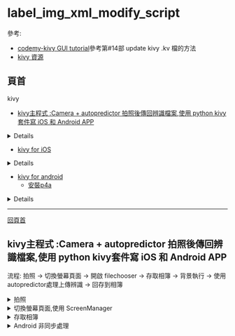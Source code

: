 # label_img_xml_modify_script


參考: 
- [codemy-kivy GUI tutorial](https://www.youtube.com/playlist?list=PLCC34OHNcOtpz7PJQ7Tv7hqFBP_xDDjqg)參考第#14部 update kivy .kv 檔的方法
- [kivy 資源](:/af0765d50f0e48859d9d6877f6333358)

## 頁首
kivy
- [kivy主程式 :Camera + autopredictor 拍照後傳回辨識檔案,使用 python kivy套件寫 iOS 和 Android APP](#kivy主程式)
<details>

	- 拍照
	- 切換螢幕頁面,使用 ScreenManager
	- 存取相簿
	- 非同步處理
	- filechooser 檔案總管
</details>

- [kivy for iOS](#iOS)
<details>

	- 安裝xcode
	- 申請 Apple developer ID
	- Build iOS App

		- (沒再發生可忽略)地雷1-1.使用 toolchain build kivy error
		- 重要! 地雷1-2.build `toolchain build python3 kivy` 仍然出現錯誤
	- Xcode Build 設定
		- 使用 script 協助找出之前可重複使用的bundle id
		- xcode 編譯出錯:　Command 		PhaseScriptExecution failed with a nonzero exit code
		- 地雷2. xcode Build 時發生 Command 		- 		- PhaseScriptExecution failed with a nonzero exit code
		- xcode Build 地雷3. unable to install app,could not write to the device
		- 重要! xcode Build 地雷4. ModuleNotFoundError==>toolchain pip install module名稱
		- xcode build 地雷 '.../dist/include/common/sdl2/SDL_main.h' file not found
		- xcode build 地雷 Running main.py:(null)
		- iOS 的背景執行(multiprocess)問題 AttributeError: module 'subprocess' has no attribute 'Popen'
</details>

- [kivy for android](#Android)
	- [安裝p4a](https://hackmd.io/@cssmiley/HkG29iGc3)
<details>

- kivy 在不同的頁面資料溝通
- 地雷: ModuleNotFoundError: No module named 'android'
- 地雷：存取檔案時出現錯誤exposed beyond app through ClipData.Item.getUri
- 地雷: 執行apk閃退出現錯誤
- (Android推薦使用)  [python for android](#p4a)
- kivy 移除開頭黑畫面,減少讀取時間
</details>


---
[回頁首](#頁首)
<h2 id="kivy主程式">kivy主程式 :Camera + autopredictor 拍照後傳回辨識檔案,使用 python kivy套件寫 iOS 和 Android APP</h2>

流程:
拍照 -> 切換螢幕頁面 -> 開啟 filechooser -> 存取相簿 -> 背景執行 -> 使用 autopredictor處理上傳辨識 -> 回存到相簿

<details> <summary>拍照</summary>

[Gallery of Examples » Camera Example¶](https://kivy.org/doc/stable/examples/gen__camera__main__py.html)
可參考官方的呼叫 Camera 範例:
```
File camera/main.py¶

'''
Camera Example
==============

This example demonstrates a simple use of the camera. It shows a window with
a buttoned labelled 'play' to turn the camera on and off. Note that
not finding a camera, perhaps because gstreamer is not installed, will
throw an exception during the kv language processing.

'''

# Uncomment these lines to see all the messages
# from kivy.logger import Logger
# import logging
# Logger.setLevel(logging.TRACE)

from kivy.app import App
from kivy.lang import Builder
from kivy.uix.boxlayout import BoxLayout
import time
Builder.load_string('''
<CameraClick>:
    orientation: 'vertical'
    Camera:
        id: camera
        resolution: (640, 480)
        play: False
    ToggleButton:
        text: 'Play'
        on_press: camera.play = not camera.play
        size_hint_y: None
        height: '48dp'
    Button:
        text: 'Capture'
        size_hint_y: None
        height: '48dp'
        on_press: root.capture()
''')


class CameraClick(BoxLayout):
    def capture(self):
        '''
        Function to capture the images and give them the names
        according to their captured time and date.
        '''
        camera = self.ids['camera']
        timestr = time.strftime("%Y%m%d_%H%M%S")
        camera.export_to_png("IMG_{}.png".format(timestr))
        print("Captured")


class TestCamera(App):

    def build(self):
        return CameraClick()


TestCamera().run()
```

其中儲存影像的code => camera.export_to_png( )需要修改成 camera.texture.save( )
[Modify way of saving images in the example with camera](https://github.com/kivy/kivy/issues/7872)
```
因為 camera.export_to_png( ) 會造成 camera 捕捉的 image 被縮放到跟 widget 一樣的 size, 改成 camera.texture.save( ) 則會直接儲存從 camera捕捉到的版本
```
---

</details>


<details> <summary>切換螢幕頁面,使用 ScreenManager</summary>

[Kivy Tutorial #9 - Navigation Between Multiple Screens](https://www.youtube.com/watch?v=xaYn4XdieCs&list=PLzMcBGfZo4-kSJVMyYeOQ8CXJ3z1k7gHn&index=9)

基本例子:
- main.py
```
from kivy.uix.screenmanager import ScreenManager, Screen

kv = Builder.load_file("main.kv")

class MainWindow(Screen):
	pass

class SecondWindow(Screen):
	pass

class WindowManager(ScreenManager):
	pass
```
- main.kv
```
WindowManager:
	MainWindow:
	SecondWindow:
<MainWindow>
	name: "main"
	
	Button:
		text: "submit"
		on_release: 
			app.root.current ="second"
			root.manager.transition.direction ="left"
<SecondWindow>
	name: "second"
	Button:
		text: "Go Back"
		on_release: 
			app.root.current ="main"
			root.manager.transition.direction ="right"
```

存取不同螢幕頁面class的元件
[Kivy: How To Access Widgets From Another Class or Another Screen](https://www.youtube.com/watch?v=DSMzCsnocn0)

基本例子:
- main.py
```
from kivy.uix.screenmanager import ScreenManager, Screen
self.manager.get_screen("second").ids.filechooser.rootpath
```
-main.kv
```
<SecondWindow>:
    name: "second"

    FileChooserIconView
        id: filechooser
        rootpath:""
```
---

</details>

<details> <summary>存取相簿 </summary>

參考網址:
[Image Viewer With FileChooserIconView and FileChooserListView - Python Kivy GUI Tutorial #23](https://www.youtube.com/watch?v=YlRd4rw_vBw&list=PLCC34OHNcOtpz7PJQ7Tv7hqFBP_xDDjqg&index=23)

[Android Storage Access Framework in Python kivy](https://stackoverflow.com/questions/67129296/storage-access-framework-in-python)

---推薦使用---
 [Access android storage path, Request Storage Permission, and compile APK using Pyjnius and Buildozer](https://www.youtube.com/watch?v=bYaIFQdpEsI)
基本例子.
- p4a (python for android) 下參數
```
--permission android.permission.WRITE_EXTERNAL_STORAGE \
--permission android.permission.READ_EXTERNAL_STORAGE \
--permission android.permission.CAMERA \
``` 
- main.py
```
from jnius import autoclass
Environment = autoclass("android.os.Environment")
path = Environment.getExternalStorageDirectory().getAbsolutePath()
```

(?) 測試不需要這一段要求permission(在p4a要求即可) 
- main.py
```
from android.permission import requesr_permission,Permission
class Main(MDApp):
	def on_start(self):
		request_permission([Permission.READ_EXTERNAL_STORAGE,Permission.WRITE_EXTERNAL_STORAGE])
```

用 Environment.getExternalStorageDirectory( ) 取代 Environment.getExternalStorageDirectory( )
[Environment.getExternalStorageDirectory() is deprecated过时的替代方案](https://blog.csdn.net/shving/article/details/101057082)
```
getExternalStoragePublicDirectory(Environment.DIRECTORY_PICTURES)
```

[（一看就懂）Environment.getExternalStorageDirectory() is deprecated](https://blog.51cto.com/u_15657752/5335022)
```
Environment.getExternalStorageDirectory()获取根路径的方式不友好，比如app删除，app对应的图片不删除，保存路径是sd卡根路径

 替代方案

getExternalFilesDir(Environment.DIRECTORY_PICTURES) 注意：前面没有Environment，app删除对应的图片相应删除，保护隐私，保存路径是
/storage/emulated/0/Android/data/com.wintec.huashang/files/Pictures

etExternalFilesDir(null)则为：/storage/emulated/0/Android/data/com.wintec.huashang/files
 实测在android7.1.2的系统上String sdPath = Environment.getExternalStorageDirectory().getAbsolutePath()+"/a/" ;这种方法已经无法创建文件路径

```

---

</details>

<details> <summary> Android 非同步處理 </summary>

[Android限定]
非同步處理:
(暫時用連結,確定解決非同步之後整個搬過來)
[python 非同步處理](:/d9132338c6f84e719b3f42caf4626ea4)
參考網址: [Creating an Android Background Service in Kivy Application](https://www.youtube.com/watch?v=f57ItZCtliM&t=329s)
 [python for android 的 背景運行service](https://python-for-android.readthedocs.io/en/latest/services/)
重要,main application 和 background service溝通:
- [Building a background application on android with Kivy.](https://blog.kivy.org/2014/01/building-a-background-application-on-android-with-kivy/)
- [Android for Python Users-Android service](https://github.com/Android-for-Python/Android-for-Python-Users#android-service)

基本例子.
- p4a 下參數
```
--service=Camerapredictor:myservice.py 
```
- main.py
```
@staticmethod
	def start_service():
		service = autoclass("org.test.myapp.ServiceMyapp")
		mActivity = autoclass("org.kivy.android.PythonActivity").mActivity
		service.start(mActivity, "")
		return service

# 必須要在 on_start() 啟動service才能有效運行(相當於android java code 的 on_create)
def on_start(self):
	from kivy import platform
	if platform == "android":
		self.start_service()
```
- myservice.py
```
from jnius import autoclass

PythonService = autoclass("org.kivy.android.PythonService")
PythonService.mService.setAutoRestartService(True)

while True:
print("service running...")
#do spmething
```
---
非同步溝通

- 非同步在activity 和 service 傳送訊息:
(版本過舊已淘汰,但可參考方法)[Building a background application on android with Kivy](https://blog.kivy.org/2014/01/building-a-background-application-on-android-with-kivy/)
```
kivy android背景執行時可以用service執行,但是啟動以後要讓androdi Activity 和 service 溝通
,在 android 會使用 Broadcast 來做到,但是要用kivy pyjunius 做到不容易.
另一個方法是用 network 來做,在 Service 假server,在Activity 當 client 端,利用 twisted 溝通,但這麼做殺雞用牛刀,而且把 Twisted 包進來太肥大

比較好的方法是用osc
OSC is a simple connectionless network protocol, that allow you to pack messages, and send them to an ip/port/api URI, turns out we don’t need anything more, and a connectionless protocol avoid us dealing with disconnections (like the UI being closed, or the service not being started yet) that could give us some headaches

(目前可以使用)[oscpy](https://github.com/kivy/oscpy)
A modern implementation of OSC for python2/3.
過程須把 str 轉換成 binary 做傳送[How to convert 'binary string' to normal string in Python3](https://stackoverflow.com/questions/17615414/how-to-convert-binary-string-to-normal-string-in-python3)
What is OSC.

OpenSoundControl is an UDP based network protocol, that is designed for fast dispatching of time-sensitive messages, as the name suggests, it was designed as a replacement for MIDI, but applies well to other situations. The protocol is simple to use, OSC addresses look like http URLs, and accept various basic types, such as string, float, int, etc. You can think of it basically as an http POST, with less overhead.

You can learn more about OSC on OpenSoundControl.org

基本例子.
Server 端
```
from oscpy.server import OSCThreadServer
from time import sleep

osc = OSCThreadServer()
sock = osc.listen(address='0.0.0.0', port=8000, default=True)

@osc.address(b'/address')
def callback(*values):
    print("got values: {}".format(values))

sleep(1000)
osc.stop()
```
Client 端
```
from oscpy.client import OSCClient

address = "127.0.0.1"
port = 8000

osc = OSCClient(address, port)
# send_message 傳binary, str 需轉成 binary 傳送
_str = "Hello World!"
binary = _str.encode('utf-8')
for i in range(10):
    osc.send_message(b'/address', binary)
```
---

</details>

<details> <summary>ios非同步處理 </summary>

[iOS限定]

---

非同步在activity 和 service 傳送訊息

</details>

<details> <summary>filechooser 檔案總管 </summary>

FileChooser
[Image Viewer With FileChooserIconView and FileChooserListView - Python Kivy GUI Tutorial #23](https://www.youtube.com/watch?v=YlRd4rw_vBw)
基本例子.
- main.py
```
Builder.load_file("main.kv")
class MyLayout(Widget):
	def selected(self, filename):
		try:
			self.ids.my_image.source = filename[0]
			print(filename[0])
		except:
			pass
```
- main.kv
```
<MyLayout>
	id: my_widget
	BoxLayout:
		orientation: "vertical"
		size: root.width, root.height
		Image:
			id: my_image
			source: ""

		FileChooserIconView:
			id: filechooser
			on_selection: my_widget.selected(filechooser.selection)
```
---

</details>

---
[回頁首](#頁首)
<h2 id="iOS">kivy for iOS</h2>
 
- 安裝xcode
- 申請 Apple developer ID 
- Build iOS App
- Xcode Build 設定

### 安裝xcode
[Xcode 管理學——下載 Xcode-13,波肥](https://weakself.dev/episodes/85)
[如何管理 Xcode 版本才不會害到自己跟團隊](https://13h.tw/2019/11/01/manage-xcode-versions.html)
延伸學習: [How to Write iOS Apps Without Xcode
Did you know you have iOS IDE options?](https://betterprogramming.pub/writing-ios-apps-without-xcode-89450d0de21a)
### 申請 Apple Developer ID
[申請 Apple Developer ID](https://www.actualidadiphone.com/zh-TW/como-crear-una-cuenta-de-desarrollador-de-apple-para-usarla-en-xcode/)

### Build iOS App
[Programming Guide » Create a package for iOS¶](https://kivy.org/doc/stable/guide/packaging-ios.html)

#### Prerequisites
```
$ brew install autoconf automake libtool pkg-config
$ brew link libtool
$ pip install Cython==0.29.28
```
#### Compile the distribution
```
$ pip install kivy-ios
$ toolchain build kivy
```

<details> <summary>(沒再發生可忽略)地雷1-1.使用 toolchain build kivy error</summary>

### 地雷1-1.使用 toolchain build kivy error

```
[DEBUG   ] New State: hostopenssl.build.x86_64 at 2023-01-15 14:02:27.948985
[INFO    ] Install include files for hostopenssl
[INFO    ] Install_include hostopenssl
[DEBUG   ] New State: hostopenssl.install_include at 2023-01-15 14:02:27.951146
[INFO    ] Install frameworks for hostopenssl
[INFO    ] Install_frameworks hostopenssl
[DEBUG   ] New State: hostopenssl.install_frameworks at 2023-01-15 14:02:27.954295
[INFO    ] Install sources for hostopenssl
[INFO    ] Install_sources hostopenssl
[DEBUG   ] New State: hostopenssl.install_sources at 2023-01-15 14:02:27.956386
[INFO    ] Install python deps for hostopenssl
[INFO    ] Install_python_deps hostopenssl
[DEBUG   ] New State: hostopenssl.install_python_deps at 2023-01-15 14:02:27.958271
[INFO    ] Install hostopenssl
[DEBUG   ] New State: hostopenssl.build_all at 2023-01-15 14:02:28.211970
[INFO    ] Download libffi
[INFO    ] Downloading https://github.com/libffi/libffi/releases/download/v3.4.2/libffi-3.4.2.tar.gz
Traceback (most recent call last):
  File "/Users/2020mac01/Documents/測量與空間資訊_project/xml_parser練習/kivy_測試/.venv/bin/toolchain", line 8, in <module>
    sys.exit(main())
  File "/Users/2020mac01/Documents/測量與空間資訊_project/xml_parser練習/kivy_測試/.venv/lib/python3.9/site-packages/kivy_ios/toolchain.py", line 1555, in main
    ToolchainCL()
  File "/Users/2020mac01/Documents/測量與空間資訊_project/xml_parser練習/kivy_測試/.venv/lib/python3.9/site-packages/kivy_ios/toolchain.py", line 1299, in __init__
    getattr(self, args.command)()
  File "/Users/2020mac01/Documents/測量與空間資訊_project/xml_parser練習/kivy_測試/.venv/lib/python3.9/site-packages/kivy_ios/toolchain.py", line 1368, in build
    build_recipes(args.recipe, ctx)
  File "/Users/2020mac01/Documents/測量與空間資訊_project/xml_parser練習/kivy_測試/.venv/lib/python3.9/site-packages/kivy_ios/toolchain.py", line 1142, in build_recipes
    recipe.execute()
  File "/Users/2020mac01/Documents/測量與空間資訊_project/xml_parser練習/kivy_測試/.venv/lib/python3.9/site-packages/kivy_ios/toolchain.py", line 701, in execute
    self.download()
  File "/Users/2020mac01/Documents/測量與空間資訊_project/xml_parser練習/kivy_測試/.venv/lib/python3.9/site-packages/kivy_ios/toolchain.py", line 74, in _cache_execution
    f(self, *args, **kwargs)
  File "/Users/2020mac01/Documents/測量與空間資訊_project/xml_parser練習/kivy_測試/.venv/lib/python3.9/site-packages/kivy_ios/toolchain.py", line 737, in download
    self.download_file(self.url.format(version=self.version), fn)
  File "/Users/2020mac01/Documents/測量與空間資訊_project/xml_parser練習/kivy_測試/.venv/lib/python3.9/site-packages/kivy_ios/toolchain.py", line 477, in download_file
    urlretrieve(url, filename, report_hook)
  File "/Users/2020mac01/.pyenv/versions/3.9.5/lib/python3.9/urllib/request.py", line 1847, in retrieve
    block = fp.read(bs)
  File "/Users/2020mac01/.pyenv/versions/3.9.5/lib/python3.9/tempfile.py", line 474, in func_wrapper
    return func(*args, **kwargs)
ValueError: read of closed file
```

### 解決:
[error when I run toolchain build kiva python3 #629](https://github.com/kivy/kivy-ios/issues/629)
```
> toolchain distclean

> pip install https://github.com/kivy/kivy-ios/archive/refs/heads/master.zip
```

---

</details>

<details> <summary>重要! 地雷1-2.build `toolchain build python3 kivy`
仍然出現錯誤</summary>

### 地雷1-2.使用上面的 `pip install https://github.com/kivy/kivy-ios/archive/refs/heads/master.zip` 重新build `toolchain build python3 kivy"

使用上面的 `pip install https://github.com/kivy/kivy-ios/archive/refs/heads/master.zip` 重新build `toolchain build python3 kivy"
仍然出現錯誤
```
 File "/.../kivy-ios/toolchain.py", line 58, in shprint
    line_str = "\n".join(line.encode("ascii", "replace").decode().splitlines())
AttributeError: 'bytes' object has no attribute 'encode'
```
### 解決1-2

[AttributeError:'bytes' object has no attribute 'encode'](https://stackoverflow.com/questions/60368956/attributeerrorbytes-object-has-no-attribute-encode)
問題是原本的 toolcahin.py 是在 python2 執行,python2 中的 string 是隱式的 bytes 物件,但現在是在python3, python3 中的string 是unicode,所以toolchain.py第58行的`line_str = "\n".join(line.encode("ascii", "replace").decode().splitlines())` 原本預計是string物件的地方變成 bytes, 造成 encode 時出錯
修正: 在路徑 .../kivy-ios/toolchain.py (目前安裝在 /Users/2020mac01/Documents/測量與空間資訊_project/xml_parser練習/kivy_測試/.venv/lib/python3.9/site-packages/kivy_ios/toolchain.py  
),把地58行的 `line_str = "\n".join(line.encode("ascii", "replace").decode().splitlines())`修改成
```
 if type(line) is bytes:
            line_str = "\n".join(line.decode("utf-8","replace").splitlines())
        elif type(line) is str or (sys.version_info[0] <3 and type(line) is unicode):
            line_str = "\n".join(line.encode("ascii", "replace").decode().splitlines())
        else:
            raise TypeError("Expected bytes or string, but got %s." % type(line))
```
就可以正常build

---

</details>


#### Create an Xcode project
在建立 Xcode 專案之前,先確認我們的主程式進入點檔案名稱必須是main.py

建立 xcode project, 把下面命令的 title 換成想要的專案名稱,不能使用空白或是禁止的特殊符號, 把 app_directory 置換成放主程式的 app 專案資料夾路徑
```
$ toolchain create <title> <app_directory>
```
例如.
```
$ toolchain create Touchtracer ~/code/kivy/examples/demo/touchtracer
```

名稱為`<title>-ios` 的資料夾會被建立,裡面包含 Xcode 專案,可以雙點裡面的 .xcodeproj 檔,或是使用指令如下開啟 Xcode專案:
```
$ open touchtracer-ios/touchtracer.xcodeproj
```
點 play 執行程式

#### Update the Xcode project (我們不需要用到可以略過這步)

如果想要新增第三方模組 (例如. numpy) 到自己的project, 但是並沒有在建立 Xcode project 之前就先 compile,那麼第一步要先 build:
```
$ toolchain build numpy
```
然後更新 Xcode project
```
$ toolchain update touchtracer-ios
```
所有必須用來執行所有被編譯的 recipes 的 libraries/frameworks 就會被加到 Xcode project 裡 

### Xcode Build 設定

#### 把 developer team 加入 xcode project
[把 developer team 加入 xcode project](https://developer.apple.com/forums/thread/64973)

1 - 到 Xcode Preferences 把 Apple ID account 加到 Xcode

![af7a4bd7-3d11-48fc-b8f6-63cbd5092094.png](:/153519fc972a457bbecf9b600c78426a)

2 - 點 Manage Certificates 後, 點左下方的 + 並點擊 Apple Development  

![be687877-a6e8-4f46-9bf2-17e27bf79a77.png](:/6ba447549d214c72be0cea869e65b3ca)

3- 在 Project Navigator 點選我們的 Apps project , 然後點擊 "Signing & Capibilities" 
![eb0c5c67-6107-459c-babb-4884b2bb31fe.png](:/accc4259bba5488885da740fa90ea325)

4 - 最後點擊 Team 選擇自己的 developer team, 一般是自己的 (Personal Team) 

#### Xcode project Build settings

![スクリーンショット 2023-02-04 午後3.47.24.png](:/ea447f06ba6d4fbf896b665183d68c1b)

這邊有幾個要注意的設定,沒有做到會導致 build failed

選擇project > Signing & Capibilies > Bundle Identifier

- (測試無效)添加後綴當作 child project ,例如. org.team.kive_camera 改成 org.team.kivy_camera.camera_child ([Failed to register bundle identifier
](https://developer.apple.com/forums/thread/130493))
- 如果 7 天內已經建立了 10 個 App ID 額度已滿,就要重複使用該developer team Build 過的 Bundle ID ([iOS真机运行错误“Your maximum App ID limit has been reached. You may create up to 10 App IDs every 7 days.”](https://www.jianshu.com/p/db1afeeb776d)),使用 script 協助找出之前可重複使用的bundle id 

<details> <summary>使用 script 協助找出之前可重複使用的bundle id </summary>
	## 使用bash 直接撈出 build 過的 bundle id

	[Parsing mobileprovision files in bash?](https://stackoverflow.com/questions/6398364/parsing-mobileprovision-files-in-bash/47763510#47763510)

	If your running this on a machine with mac os x, you can use the following:
	```
	/usr/libexec/PlistBuddy -c 'Print :Entitlements:application-identifier' /dev/stdin <<< $(security cms -D -i path_to_mobileprovision) 
	```

	I created a bash function based on jlawrie's answer to list all .mobileprovision's bundle IDs from the ~/Library/MobileDevice/Provisioning Profiles folder.

	Save this into your .bash_profile (For those who don't know how to insert that on .bash_profile, touch ~/.bash_profile; open ~/.bash_profile, copy and paste the source provided, save it, restart the terminal window )
	and just call it with `list_xcode_provisioning_profiles` from a terminal.
	```
	list_xcode_provisioning_profiles() {
		while IFS= read -rd '' f; do
			2> /dev/null /usr/libexec/PlistBuddy -c 'Print :Entitlements:application-identifier' /dev/stdin \
				<<< $(security cms -D -i "$f")

		done < <(find "$HOME/Library/MobileDevice/Provisioning Profiles" -name '*.mobileprovision' -print0)
	}
	```

---

</details>

- 如果手機安裝了多個自己帳號 build 的多個App,會超出額度無法安裝,需刪除手機內安裝的多個相同developer team 的 App([The maximum number of apps for free development profiles has been reached. Xcode 11.5](https://stackoverflow.com/questions/61953293/the-maximum-number-of-apps-for-free-development-profiles-has-been-reached-xcode))

<details> <summary> xcode 編譯出錯:　Command PhaseScriptExecution failed with a nonzero exit code</summary>

---
1. 本機空間不足
2. 主要是工作區已滿,導致編譯出錯參考下面說明:
[关于Xcode Command PhaseScriptExecution failed with a nonzero exit code 解决方案](安裝xcode地雷:appstore下載安裝xcode卡在更新中)

一、问题描述

使用 Xcode 进行代码编写，在进行项目开发拉下来新项目代码的时候编译的过程中一直在报下面这个错误。
```
Command PhaseScriptExecution failed with a nonzero exit code
```

通过在网上进行查找后，网上给出的大多数解决方法都是下面这样，但是我进行尝试后，问题不但没有得到解决，反而报了更多的错误，因此我又询问了导师，最终得到解决的方法。

运行一个项目时遇到了这个bug提示，一直编译不过去，这其实是一个Xcode10引起的bug。 解决方案： 在Xcode菜单栏选择File -> Workspace Setting -> Build System 选择Legacy Build System 重新运行即可。
**出现这个问题的主要原因是工作区已满，导致代码编译出现错误**，解决这个问题的方法大致有两种。

（1）进入到 Xcode 的代码工作缓存区文件夹中手动进行清理（容易出错，不建议）

（2）直接只用 Xcode 提供的清理方法，Xcode 清理完工作区后会自动将工作文件链接（不会出错，建议）

因为第二种方法比较容易操作，而且不大可能会出错，所以解决方法中我们直接使用这个方法来解决。


二、解决方案

1. 首先在 Product -> Scheme 中选择当前项目的主代码模块

2. 选择 Product -> Clean Build Folder 清理工作区

3. 之后再重新编译项目代码就可以了

</details>


<details> <summary>地雷2. xcode Build 時發生
Command PhaseScriptExecution failed with a nonzero exit code</summary>

### 解決2
[Command PhaseScriptExecution failed with a nonzero exit code](https://su3895623.medium.com/xcode-12-解決-command-phasescriptexecution-failed-with-a-nonzero-exit-code-3da22872627e)

到 Project setting targets > Build Phases > Run Script>
勾選 ☑For install builds only

![1*soYRMezHfxS00mZQzC6Rfw.webp](:/58cdf3a10b4747b3ba9d464267c26a2c)

如果是Xcode 12以下，勾選 Run script only when installing

![1*hLq4dZTxC4mI8mc3fwPIZw.webp](:/d0c4dc003c6743a68eaa9a26e330d5cc)

---

</details>

<details> <summary> xcode Build 地雷3. unable to install app,could not write to the device </summary>

[App installation failed: Could not write to the device](https://stackoverflow.com/questions/31002642/app-installation-failed-could-not-write-to-the-device)
- 刪除手機已安裝的相同 app
- 在 xcode 中 clean Build folder
```
Product -> Clean (Shift-Cmd-K)
```
- iphone 重開機
- 上面 toolchain create 時命名不要有 "-"
- toolchain create 的時候不要再專案資料夾內執行[Running main.py: (null), Unable to open main.py, abort](https://stackoverflow.com/questions/55902169/running-main-py-null-unable-to-open-main-py-abort)

---

</details>



<details> <summary>## 重要! xcode Build 地雷4. ModuleNotFoundError==>toolchain pip install module名稱 </summary>

[kivy 產生 app 後執行發生 ModuleNotFoundError 的處理方式](https://qiita.com/rorosawa255/items/ec77368839ef6f581c74)

ModuleNotFoundErrorについて

kivy-iosによって作成したプログラムをXcodeからエミュレーターや実機に転送し，アプリを起動しようとすると
```
ModuleNotFoundError: No module named '{モジュール名}'
```
というエラーが発生し，アプリが起動しないということがあります．
```
ex:ModuleNotFoundError: No module named 'requests'
```
解決方法

toolchain createを行ったディレクトリで，
bash
```
$ toolchain pip install <モジュール名>
```
を行う．
例えば，
bash
```
$ toolchain pip install requests
```

</details>

<details> <summary>xcode build 地雷 '.../dist/include/common/sdl2/SDL_main.h' file not found </summary> 

['SDL.h' file not found ](https://github.com/kivy/kivy-ios/issues/140)
```
toochain build sdl2
```
---

</details>

<details> <summary>xcode build 地雷 Running main.py:(null) </summary> 

檢查專案主程式檔案名稱是否main.py
---

</details>

<details> <summary>iOS 的背景執行(multiprocess)問題 AttributeError: module 'subprocess' has no attribute 'Popen' </summary>

原因：[Unable to use imported subprocess module #372](https://github.com/kivy/kivy-ios/issues/372)
```
I'm pretty sure the multi-processing is not supported on iOS. I remember reading a more detailed article, but this link serves to confirm...
https://forum.omz-software.com/topic/4638/permission-error-with-multiprocessing-process

Multi-processing is something Apple deliberately tries to prevent. From the article below: "Despite iOS being a multitasking OS, it does not support multiple processes for one app."

https://medium.com/flawless-app-stories/basics-of-parallel-programming-with-swift-93fee8425287
[Updated] Gave wrong link above
```
[Why does the python multiprocess/subprocess module not work?

](https://github.com/kivy/kivy-ios/blob/master/README.md#why-does-the-python-multiprocesssubprocess-module-not-work)
```
Why does the python multiprocess/subprocess module not work?

The iOS application model does not currently support multi-processing in a cross-platform compatible way. The application design focuses on minimizing processor usage (to minimize power consumption) and promotes an alternative concurrency model.

If you need to make use of multiple processes, you should consider using PyObjus to leverage native iOS functionals for this.
```
(測試結果失敗,造成閃退 Unable to open main.py, abort.)解法work around:(https://stackoverflow.com/questions/69252024/use-boto3-with-kivy-ios)
```
I have a workaround for this:

# monkeypatching the things that asyncio needs
import subprocess
subprocess.PIPE = -1  # noqa
subprocess.STDOUT = -2  # noqa
subprocess.DEVNULL = -3  # noqa
I have this set right after my kivy.require statement at the top of my main.py file and things work fine for me. I'm using kivy v1.11.0.dev0, git-Unknown, 20190421 though, so not latest master.
```

---

</details>

---
[回頁首](#頁首)
<h2 id="Android">kivy for Android</h2>

使用Android模擬器 [夜神模擬器](https://tw.bignox.com)
adb路徑:  /Applications/NoxAppPlayer.app/Contents/MacOS/adb


[Programming Guide » Create a package for Android¶](https://kivy.org/doc/stable/guide/packaging-android.html)

完整的Buildozer Documentation 參考 [Buildozer README]((https://github.com/kivy/buildozer)


### Buildozer (build android apk 工具)

下載並安裝 Buildozer
```
git clone https://github.com/kivy/buildozer.git
cd buildozer
sudo python setup.py install
```
在要 build 成 App 的 project 資料夾內執行
```
buildozer init
```
這會產生 buildozer.spec 檔,可以在裡面設定build configuration 設定傳到 python-for-android 的參數

<details> <summary>注意 buildozer.spec 項目重點</summary>
- requirements 須包含所有第三方套件,通常沒包含到會是crash主因, 例如:

```
requirements = python3,kivy,requests,bs4,tqdm,urllib3,charset_normalizer,certifi,docutils,idna,Kivy-Garden,Pygments,setuptools,soupsieve
```

- android.permissions 須包含會使用到的權限名稱,例如:

```
android.permissions = INTERNET,CAMERA,WRITE_EXTERNAL_STORAGE,READ_EXTERNAL_STORAGE,BLUETOOTH
```

---
</details>

**注意! : 專案資料夾的主程式必須是 main.py 否則會編譯失敗**

最後插上 Android 裝置並執行
```
buildozer android debug deploy run
```
注意: 第一次build時會連Android需要的NDK之類的大包也一起編譯,需要蠻長的時間2-3小時

編譯完後的 android .apk檔會放在專案資料夾內的 bin 資料夾底下
![android_app.png](:/68512d74945c4ad1988b8e489f97ea58)

[使用 adb工具安裝apk, adb logcat 排查debug](https://shengyu7697.github.io/android-adb/)
在 adb logcat 只偵錯python訊息:
```
adb logcat -s python
```

<details> <summary>地雷:adb logcat 發現 lxml錯誤 </summary>

使用lxml模組
地雷:
- pip install lxml 仍跳出Module not found
- 複製 .venv 下的 lxml包到專案資料夾後錯誤
```
03-17 19:56:38.997  3960  4000 I python  :  ImportError: cannot import name 'etree' from 'lxml' (/data/data/org.test.myapp/files/app/./lxml/__init__.pyc)
03-17 19:56:38.997  3960  4000 I python  : Python for android ended.
```
解決: 試著pip uninstall lxml,但保留專案資料夾內的lxml包,相同錯誤
```
03-17 20:10:09.214  4188  4229 I python  :  ImportError: cannot import name 'etree' from 'lxml' (/data/data/org.test.myapp/files/app/./lxml/__init__.pyc)
03-17 20:10:09.214  4188  4229 I python  : Python for android ended.
```
=> workaround : 改用 bs4 模組(BeautifulSoup)
[kivy 沒支援目前版本(4.9.2)的 lxml 的 alternative 方案 ＝》beautifulSoup, xml2dict,  pyquery .](:/a383e72d8b8c486a9ee833164c750c93)

---
</details>

<details> <summary> 地雷:adb logcat 發現  Module Not Found : bs4 </summary>

adb logcat 發現錯誤 Module Not Found如下:
```
03-17 19:45:34.327  3937  3973 I python  :  ModuleNotFoundError: No module named 'lxml'
03-17 19:45:34.327  3937  3973 I python  : Python for android ended.
```
解決: 
- X) pip install [module名稱] (仍然跳Module Not found)
- O) 把模組從已安裝的地方複製到專案資料夾下(例如. 把虛擬環境已安裝的包/Users/2020mac01/Documents/測量與空間資訊_project/xml_parser練習/kivy_測試/.venv/lib/python3.9/site-packages/bs4複製到專案資料夾)

地雷:上述動作之後adb logcat仍跳出錯誤crash
03-17 19:24:23.230  3880  3962 I python  :  
```
bs4.FeatureNotFound: Couldn't find a tree builder with the features you requested: html5lib. Do you need to install a parser library?
03-17 19:24:23.230  3880  3962 I python  : Python for android ended.
```
解法: 不使用 soup = BeautifulSoup(html_doc, 'html5lib') 改用內建的 html.parser 
```
 soup = BeautifulSoup(html_doc, 'html.parser')
```

---																		</details>


<details> <summary>android 無法呼叫python 錯誤,不能用 subprocess.Popen(["python","auto_predictor.py"])</summary>
2023.03.17 21:03
import auto_predictor 並且在程式碼執行 
import subprocess
        proc_autopredictor = subprocess.Popen(["python","auto_predictor.py"])
出現錯誤
```
03-17 21:01:48.094  3996  4081 I python  :    File "/Users/2020mac01/Documents/測量與空間資訊_project/xml_parser練習/kivy_測試_android/基本apk專案資料夾/.buildozer/android/platform/build-arm64-v8a_armeabi-v7a/build/other_builds/python3/armeabi-v7a__ndk_target_21/python3/Lib/subprocess.py", line 1821, in _execute_child
03-17 21:01:48.095  3996  4081 I python  :  FileNotFoundError: [Errno 2] No such file or directory: 'python'
03-17 21:01:48.095  3996  4081 I python  : Python for android ended.
```

---
</details>

<details> <summary>android 背景執行 service的方法 </summary>
[關於android 的 Service](https://xnfood.com.tw/android-service/)

問題:
[How to keep kivy service running in background in Android (service still run when switch to other App or lock the screen)?](https://stackoverflow.com/questions/63218114/how-to-keep-kivy-service-running-in-background-in-android-service-still-run-whe)

原因:
[android 背景執行 service ](https://python-for-android.readthedocs.io/en/latest/services/)
不推薦的舊方法:[Building a background application on android with Kivy.](https://blog.kivy.org/2014/01/building-a-background-application-on-android-with-kivy/)
影片教學:
[Creating an Android Background Service in Kivy Application](https://www.youtube.com/watch?v=f57ItZCtliM)

---


1. 在main.py的繼承App的Myapp(App)內
加入 start_service() 和 on_start(),android 的背景執行service 要加在 on_start() 才能正常運作 
```
    @staticmethod
    def start_service():
        print("start_service執行中")
        from jnius import autoclass
        service = autoclass("org.test.myapp.ServiceCamerapredictor")
        mActivity = autoclass("org.kivy.android.PythonActivity").mActivity
        argument = ""
        service.start(mActivity, argument)
        return service
        

    def on_start(self):
        from kivy import platform
        #from multiprocessing.dummy import Process
        if platform == "android":
            print("on_start已執行")
            self.start_service()
```
其中   `service = autoclass("org.test.myapp.ServiceCamerapredictor")`
的 `org.test.myapp` 是對應 buildozer.spec 內的
```
# (str) Package name
package.name = myapp

# (str) Package domain (needed for android/ios packaging)
package.domain = org.test
```
而 ServiceCamerapredictor 是固定 Service 加上第一個字大寫的 service name, service name對應的是buildozer.spec內的
```
# (list) List of service to declare
services = Camerapredictor:myservice.py
```

2. 在另一個檔案 myservice.py加入
```
from jnius import autoclass
import auto_predictor
PythonService = autoclass("org.kivy.android.PythonService")
PythonService.mService.setAutoRestartService(True)

while True:
    print("service running執行中......")
    try:
        import multiprocessing as mp
        proc_autopredictor = mp.process(target=auto_predictor.main())
        proc_autopredictor.daemon = True
        proc_autopredictor.start()
        #proc_autopredictor.join()
    except Exception as e:
        print(e)
```

3. 在 buildozer.spec
分別修改
在 requirements 加入 pyjnius
```
# (list) Application requirements
# comma separated e.g. requirements = sqlite3,kivy
requirements = python3,kivy,tqdm,bs4,requests,urllib3,openssl,idna,chardet,pyjnius
```
在 service 加入 [myservice]:[service file path]
例如. Camerapredictor:myservice.py
```
# (list) List of service to declare
services = Camerapredictor:myservice.py
```

4. 不要複製 jnius 包到專案資料夾

---

</details>


<details> <summary> kivy 在不同的頁面資料溝通</summary>

[Use Properties from different classes and screens in KIVY | Kivy Tutorial |](https://www.youtube.com/watch?v=DDAV0T2s2PI)


---

</details>

<details> <summary> 地雷: ModuleNotFoundError: No module named 'android'</summary>

在 PC 端沒有"android",但是在android執行app時會是正常運作的, import android 只會在 android 端作用
參考: [how to import android in python script](https://stackoverflow.com/questions/14709525/how-to-import-android-in-python-script)

You can't install the android module to my knowledge. It exists only on an android Tablet or Phone. So if you run the code on an Android device you don't throw an error. But running it on the PC does throw an Error.

I would recommend using the following code to prevent the error:

import android
from kivy.utils import platform
```
if(platform == 'android'):
    droid = android.Android()
```

---

</details>

<details> <summary>地雷：存取檔案時出現錯誤exposed beyond app through ClipData.Item.getUri </summary>
[exposed beyond app through ClipData.Item.getUri](https://stackoverflow.com/questions/48117511/exposed-beyond-app-through-clipdata-item-geturi)

For sdk 24 and up, if you need to get the Uri of a file outside your app storage you have this error. 
@eranda.del solutions let you change the policy to allow this and it works fine.

However if you want to follow the google guideline without having to change the API policy of your app you have to use a FileProvider.

At first to get the URI of a file you need to use FileProvider.getUriForFile() method:
```
Uri imageUri = FileProvider.getUriForFile(
            MainActivity.this,
            "com.example.homefolder.example.provider", //(use your app signature + ".provider" )
            imageFile);
```

Then you need to configure your provider in your android manifest :

```
<application>
  ...
     <provider
        android:name="android.support.v4.content.FileProvider"
        android:authorities="com.example.homefolder.example.provider"
        android:exported="false"
        android:grantUriPermissions="true">
        <!-- ressource file to create -->
        <meta-data
            android:name="android.support.FILE_PROVIDER_PATHS"
            android:resource="@xml/file_paths">  
        </meta-data>
    </provider>
</application>
```

(In "authorities" use the same value than the second argument of the getUriForFile() method (app signature + ".provider"))

And finally you need to create the ressources file: "file_paths". This file need to be created under the res/xml directory (you probably need to create this directory too) :

```
<?xml version="1.0" encoding="utf-8"?>
<paths xmlns:android="http://schemas.android.com/apk/res/android">
    <external-path name="external_files" path="." />
</paths>
```

The solution provided by Brendon is the correct one but it's not copy-paste ready, you need to check if it suits your needs, for ex. `<external-path ...`  is used when you want Environment.getExternalStorageDirectory(). and use `<files-path ...`  if you need Context.getFilesDir(). You better check official docs first: developer.android.com/reference/android/support/v4/content/… – 
Kirill Karmazin
 Oct 10, 2018 at 19:53


---

</details>

<details> <summary>地雷: 執行apk閃退出現錯誤 ClassNotFoundException: Didn't find class "android.support.v4.content.FileProvider" after androidx migration </summary>

[ClassNotFoundException: Didn't find class "android.support.v4.content.FileProvider" after androidx migration](https://stackoverflow.com/questions/50624510/classnotfoundexception-didnt-find-class-android-support-v4-content-fileprovid)
原因:
```
Based on the stack trace, perhaps you are still using the old package name in the `<provider>` element in the manifest.
```
解法:
```
What to do, find the android.support.v4.FileProvider in your `<provider>` in AndroidManifest.xml.

Change it to androidx.core.content.FileProvider
```
---

(https://www.pyfield.com/blog/?id=20)

---

</details>



---
[回頁首](#頁首)
## p4a (build android apk 工具)
python for android
參考網站:

[Python for Android 踩雷心得](https://medium.com/@k1992313/python-for-android-踩雷心得-f07ac9c106ac)
[kivy在android7以上版本应用FileProvider](https://www.pyfield.com/blog/?id=20)

#### Installing p4a

<details> <summary>安裝  p4a </summary>

參考網站: [python for android-Quickstart](https://python-for-android.readthedocs.io/en/latest/quickstart/)
p4a is now available on Pypi, so you can install it using pip:
```
pip install python-for-android
```
#### Installing Dependencies

On macOS:
```
brew install autoconf automake libtool openssl pkg-config
brew tap homebrew/cask-versions
brew install --cask homebrew/cask-versions/adoptopenjdk8
```
---

</details>

### 安裝Android NDK  和 Andoid SDK, 並設定環境變數

<details> <summary> 安裝Android NDK  和 Andoid SDK, 並設定環境變數 </summary>
- 參考網站:[Python for Android-Getting Started](https://python-for-android.readthedocs.io/en/latest/quickstart/)

## Installing Android SDK

You need to download and unpack the Android SDK and NDK to a directory (let’s say $HOME/Documents/):

- [Android SDK](https://developer.android.com/studio/index.html)
- [Android NDK](https://developer.android.com/ndk/downloads/index.html)

For the Android SDK, you can download ‘just the command line tools’. When you have extracted these you’ll see only a directory named tools, and you will need to run extra commands to install the SDK packages needed.

For Android NDK, note that modern releases will only work on a 64-bit operating system. The minimal, and recommended, NDK version to use is r25b:

- Go to [ndk downloads page](https://developer.android.com/ndk/downloads/)
- Windows users should create a virtual machine with an GNU Linux os installed, and then you can follow the described instructions from within your virtual machine.

### Platform and build tools

First, install an API platform to target. The recommended *target* API level is 27, you can replace it with a different number but keep in mind other API versions are less well-tested and older devices are still supported down to the recommended specified *minimum* API/NDK API level 21:
```
$SDK_DIR/tools/bin/sdkmanager "platforms;android-27"
```
Second, install the build-tools. You can use $SDK_DIR/tools/bin/sdkmanager --list to see all the possibilities, but 28.0.2 is the latest version at the time of writing:
```
$SDK_DIR/tools/bin/sdkmanager "build-tools;28.0.2"
```
### Configure p4a to use your SDK/NDK

Then, you can edit your ~/.bashrc or other favorite shell to include new environment variables necessary for building on android:
```
# Adjust the paths!
export ANDROIDSDK="$HOME/Documents/android-sdk-27"
export ANDROIDNDK="$HOME/Documents/android-ndk-r23b"
export ANDROIDAPI="27"  # Target API version of your application
export NDKAPI="21"  # Minimum supported API version of your application
export ANDROIDNDKVER="r10e"  # Version of the NDK you installed
```
You have the possibility to configure on any command the PATH to the SDK, NDK and Android API using:
```
- --sdk-dir PATH as an equivalent of $ANDROIDSDK
- --ndk-dir PATH as an equivalent of $ANDROIDNDK
- --android-api VERSION as an equivalent of $ANDROIDAPI
- --ndk-api VERSION as an equivalent of $NDKAPI
- --ndk-version VERSION as an equivalent of $ANDROIDNDKVER
```
---

</details>

### Usage (未完成)
<details> <summary>Usage </summary>

參考網站:[Python for Android 踩雷心得](https://medium.com/@k1992313/python-for-android-踩雷心得-f07ac9c106ac)

重要的幾項參數
- ndk_dir, sdk_dir分別指向android ndk和sdk的位置，其中sdk可用sdkmanager安裝特定版本的SDK，而NDK請到android的官網尋找適當的版本。此例是使用SDK29, NDK 17c編譯而成。
- requirements為需要打包的套件，我所知目前支援的套件有numpy, matplotlib, cryptography, usb4a, pyjnius，pyserial尚待確認。
- arch 為設定目標平台
- release為是否釋出之版本
 其他像whitelist、blacklist有空要再了解一下，似乎可避免打包後檔案過肥的問題
執行完成後，會在當下目錄產生APK檔，即可安裝入android系統內。

```
p4a apk --private /Users/2020mac01/Documents/測量與空間資訊_project/xml_parser練習/kivy_測試_android/basic_apk_資料夾/ \
--package=org.test.myapp \
--name "MY CAMERA" \
--version 0.1 \
--bootstrap=sdl2 \
--requirements=python3,kivy,android,pyjnius,plyer,pillow,bs4,requests,urllib3,idna,chardet,lxml,sdl2,pyobjus,tqdm \
--sdk_dir=/Users/2020mac01/Documents/Android_project/ANDROID_SDK/ \
--ndk_dir=/Users/2020mac01/Documents/Android_project/ANDROID_NDK/ \
--arch=arm64-v8a \
--arch=armeabi-v7a \
--add-aar=/Users/2020mac01/Documents/python_projects/basic_apk_project/support-v4-24.1.1.aar  \
--permission android.permission.WRITE_EXTERNAL_STORAGE \
--permission android.permission.READ_EXTERNAL_STORAGE \
--permission android.permission.WRITE_EXTERNAL_STORAGE  \
--permission android.permission.CAMERA \
--permission android.permission.INTERNET \
--service=Camerapredictor:myservice.py 
```

---

</details>

### Build failed
- 地雷: link name too long
參考網站: [ValueError : Linkname is too long](https://stackoverflow.com/questions/30665420/valueerror-linkname-is-too-long)

<details> <summary> 地雷: link name too long </summary>
問題關鍵：

```
Maybe check to see if your python-for-android folder is inside your project directory (/home/sahil/Desktop/kivy)?

I was getting this error too until I moved the python-for-android folder outside the directory with my kivy code and whatnot. Then I was able to build the apk successfully.
```

解決: 縮短資料夾路徑 (把資料夾移到外層,讓路徑縮短)

---

</details>


### 閃退,安裝失敗

- 地雷: Failure [INSTALL_FAILED_NO_MATCHING_ABIS: Failed to extract native libraries, res=-113]

<details> <summary>地雷: Failure [INSTALL_FAILED_NO_MATCHING_ABIS: Failed to extract native libraries, res=-113]</summary>

參考網站:[Failure [INSTALL_FAILED_NO_MATCHING_ABIS: Failed to extract native libraries, res=-113]](https://blog.csdn.net/Leafage_M/article/details/86675699)
```
由于安装的APP中使用了与当前CPU架构不一致的native libraries,所以导致报错，因为现在绝大多数的智能手机还都是采用ARM架构的，虽然android是支持ARM和x86架构，但是它们的指令集是有差别的，APP在开发的时候使用的是ARM的本地库，而我们在用AVD创建模拟器的时候使用的是x86的CPU，因此导致报错。所以，如果APP是在x86架构下编译的我们就创建x86cpu的模拟器，如果APP是在ARM架构编译的我们就创建ARMcpu的模拟器。
问题已经很清楚了，是当前的app使用了native libraries与模拟器的CPU架构不一致所导致的，而genymotion模拟器默认创建的只支持x86架构而不支持arm架构，这样看来这个app使用了支持arm架构的一些库，所以在x86上会无法安装。事实就是源码中使用了.so文件，当一个应用安装在设备上，只有该设备支持的CPU架构对应的.so文件会被安装。所以对应的arm部分文件无法安装从而导致安装失败。

```
解決: p4a 指令使用 --arch 指定對應的arm 或 x86架構

---

</details>

build 成功,但閃退
- 地雷: Entrypoint not found (.py), abort.


<details> <summary>地雷:  Entrypoint not found (.py), abort.</summary>
執行命令:

```
p4a apk --private $HOME/Documents/python_projects/basic_apk_project \
--package=org.test.myapp \
--name "MY CAMERA" \
--version 0.1 \
--bootstrap=sdl2 \
--requirements=python3,kivy,android,pyjnius,plyer,pillow,bs4,requests,urllib3,idna,chardet,lxml,sdl2 \
--sdk_dir=/Users/2020mac01/Documents/Android_project/ANDROID_SDK/ \
--ndk_dir=/Users/2020mac01/Documents/Android_project/ANDROID_NDK/ \
--arch=arm64-v8a \
--arch=armeabi-v7a \
--add-aar=/Users/2020mac01/Documents/python_projects/basic_apk_project/support-v4-24.1.1.aar  \
--permission android.permission.WRITE_EXTERNAL_STORAGE \
--permission android.permission.READ_EXTERNAL_STORAGE \
--permission android.permission.WRITE_EXTERNAL_STORAGE  \
--permission android.permission.CAMERA \
--permission android.permission.INTERNET \
--service=Camerapredictor:myservice.py 
```

問題: 
build 完 code,裝到 Android,執行時閃退: 用 `./adb logcat -s python` 指令查看錯誤訊息
```
05-08 18:33:49.423  5358  5401 I python  : Entrypoint not found (.py), abort.
```
(X)參考網站: [Kivy app crashing on Android device (Error: Entrypoint not found)](https://stackoverflow.com/questions/58574074/kivy-app-crashing-on-android-device-error-entrypoint-not-found)
(O) --service=Camerapredictor:myservice.py 需要用對路徑,參考網址 [python for android 的 背景運行service](https://python-for-android.readthedocs.io/en/latest/services/)
(O)用 hello world 版本的程式排查, 發現是 .venv **隱藏資料夾**移除後,在build code後,裝在Android模擬器(或裝置)就可正常開啟程式

---

</details>

未使用
<details> <summary> kivy 移除開頭黑畫面,減少讀取時間</summary>

[Remove Black Screen At Startup and Reduce the Loading Time in Kivy {/Android}](https://www.youtube.com/watch?v=Y9t-dBQ0a9w&t=191s)

---

</details>
